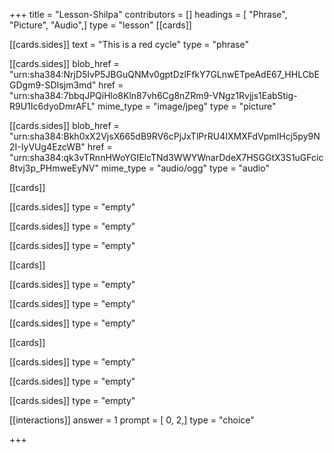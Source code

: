 +++
title = "Lesson-Shilpa"
contributors = []
headings = [ "Phrase", "Picture", "Audio",]
type = "lesson"
[[cards]]

[[cards.sides]]
text = "This is a red cycle"
type = "phrase"

[[cards.sides]]
blob_href = "urn:sha384:NrjD5IvP5JBGuQNMv0gptDzlFfkY7GLnwETpeAdE67_HHLCbEGDgm9-SDIsjm3md"
href = "urn:sha384:7bbqJPQiHlo8Kln87vh6Cg8nZRm9-VNgz1Rvjjs1EabStig-R9U1Ic6dyoDmrAFL"
mime_type = "image/jpeg"
type = "picture"

[[cards.sides]]
blob_href = "urn:sha384:Bkh0xX2VjsX665dB9RV6cPjJxTlPrRU4IXMXFdVpmIHcj5py9N2I-IyVUg4EzcWB"
href = "urn:sha384:qk3vTRnnHWoYGIElcTNd3WWYWnarDdeX7HSGGtX3S1uGFcic8tvj3p_PHmweEyNV"
mime_type = "audio/ogg"
type = "audio"

[[cards]]

[[cards.sides]]
type = "empty"

[[cards.sides]]
type = "empty"

[[cards.sides]]
type = "empty"

[[cards]]

[[cards.sides]]
type = "empty"

[[cards.sides]]
type = "empty"

[[cards.sides]]
type = "empty"

[[cards]]

[[cards.sides]]
type = "empty"

[[cards.sides]]
type = "empty"

[[cards.sides]]
type = "empty"

[[interactions]]
answer = 1
prompt = [ 0, 2,]
type = "choice"

+++

